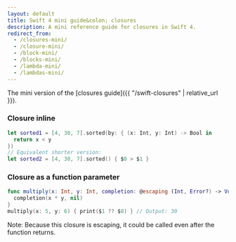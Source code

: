 ```yaml
---
layout: default
title: Swift 4 mini guide&colon; closures
description: A mini reference guide for closures in Swift 4.
redirect_from: 
  - /closures-mini/ 
  - /closure-mini/
  - /block-mini/
  - /blocks-mini/
  - /lambda-mini/
  - /lambdas-mini/
---
```


The mini version of the [closures guide]({{ "/swift-closures" | relative_url }}).

### Closure inline

```swift
let sorted1 = [4, 30, 7].sorted(by: { (x: Int, y: Int) -> Bool in 
  return x < y 
})
// Equivalent shorter version:
let sorted2 = [4, 30, 7].sorted() { $0 > $1 }
```

### Closure as a function parameter

```swift
func multiply(x: Int, y: Int, completion: @escaping (Int, Error?) -> Void) {
  completion(x * y, nil)
}
multiply(x: 5, y: 6) { print($1 ?? $0) } // Output: 30
```

Note: Because this closure is escaping, it could be called even after the function returns.